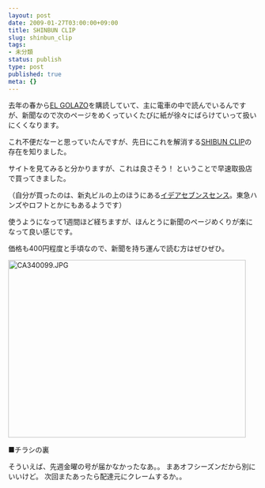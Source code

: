 ```yaml
---
layout: post
date: 2009-01-27T03:00:00+09:00
title: SHINBUN CLIP
slug: shinbun_clip
tags:
- 未分類
status: publish
type: post
published: true
meta: {}
---
```

去年の春から<a href="http://sports.biglobe.ne.jp/golazo/">EL GOLAZO</a>を購読していて、主に電車の中で読んでいるんですが、新聞なので次のページをめくっていくたびに紙が徐々にばらけていって扱いにくくなります。

これ不便だなーと思っていたんですが、先日にこれを解消する<a href="http://www.realize-idea.com/product/shinbunclip/top.html">SHIBUN CLIP</a>の存在を知りました。

サイトを見てみると分かりますが、これは良さそう！
ということで早速取扱店で買ってきました。

（自分が買ったのは、新丸ビルの上のほうにある<a href="http://www.idea7thsense.com/">イデアセブンスセンス</a>。東急ハンズやロフトとかにもあるようです）

使うようになって1週間ほど経ちますが、ほんとうに新聞のページめくりが楽になって良い感じです。

価格も400円程度と手頃なので、新聞を持ち運んで読む方はぜひぜひ。

<span class="mt-enclosure mt-enclosure-image" style="display: inline;"><a href="/images/uploads/CA340099.html" onclick="/images/uploads/CA340099.html','popup','width=640,height=480,scrollbars=no,resizable=no,toolbar=no,directories=no,location=no,menubar=no,status=no,left=0,top=0'); return false"><img src="/images/uploads/CA340099-thumb-480x360.jpg" width="480" height="360" alt="CA340099.JPG" class="mt-image-none" style="" /></a></span>

<!--more-->
■チラシの裏

そういえば、先週金曜の号が届かなかったなあ。。
まあオフシーズンだから別にいいけど。
次回またあったら配達元にクレームするか。。
